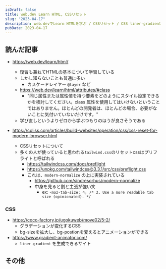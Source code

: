 ```yaml
---
isDraft: false
title: web.dev Learn HTML, CSSリセット
slug: "2023-04-17"
description: web.devでLearn HTMLを学ぶ / CSSリセット / CSS liner-gradient
pubDate: 2023-04-17
---
```


## 読んだ記事
- https://web.dev/learn/html/
  - 復習も兼ねてHTMLの基本について学習している
  - しかし知らないことも普通に多い
    - カスケードレイヤー `@layer` など
  - https://web.dev/learn/html/attributes/#class
    - "同じ属性または属性値を持つ要素をどのようにスタイル設定できるかを検討してください。class 属性を使用してはいけないということではありません。ほとんどの開発者は、ほとんどの場合、必要がないことに気付いていないだけです。"
  - 学び直しというよりゼロから学ぶつもりのほうが良さそうである

- https://coliss.com/articles/build-websites/operation/css/css-reset-for-modern-browser.html
  - CSSリセットについて
  - 多くの人が使っていると思われる`tailwind.css`のリセットcssはプリフライトと呼ばれる
    - https://tailwindcss.com/docs/preflight
    - https://unpkg.com/tailwindcss@3.3.1/src/css/preflight.css
    - これは、`modern-normalize` の上に実装されている
      - https://github.com/sindresorhus/modern-normalize
      - 中身を見ると割と主張が強い笑
        - ex: `-moz-tab-size: 4; /* 3. Use a more readable tab size (opinionated). */`

### CSS
- https://coco-factory.jp/ugokuweb/move02/5-2/
  - グラデーションが変化するCSS
  - bg-sizeを拡大し、bg-postionを変えるとアニメーションができる
- https://www.gradient-animator.com/
  - `liner-gradient` を生成できるサイト

## その他


